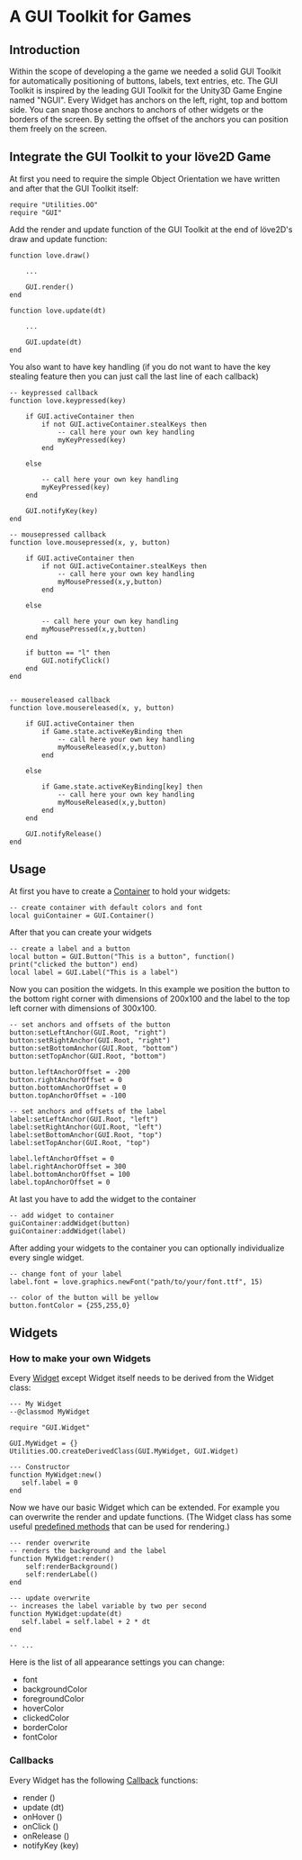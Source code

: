 # A GUI Toolkit for Games
## Introduction
Within the scope of developing a the game we needed a solid GUI Toolkit for automatically positioning of buttons, labels, text entries, etc.
The GUI Toolkit is inspired by the leading GUI Toolkit for the Unity3D Game Engine named "NGUI". 
Every Widget has anchors on the left, right, top and bottom side.
You can snap those anchors to anchors of other widgets or the borders of the screen. By setting the offset of the anchors you can position them freely on the screen.

## Integrate the GUI Toolkit to your löve2D Game
At first you need to require the simple Object Orientation we have written and after that the GUI Toolkit itself:

    require "Utilities.OO"
    require "GUI"
        
Add the render and update function of the GUI Toolkit at the end of löve2D's draw and update function:

    function love.draw()
        
        ...
        
        GUI.render()
    end
    
    function love.update(dt)
        
        ...
        
        GUI.update(dt)
    end

You also want to have key handling (if you do not want to have the key stealing feature then you can just call the last line of each callback)

    -- keypressed callback
    function love.keypressed(key)
    
        if GUI.activeContainer then
            if not GUI.activeContainer.stealKeys then
                -- call here your own key handling
                myKeyPressed(key)    
            end
            
        else
        
            -- call here your own key handling
            myKeyPressed(key)
        end
        
        GUI.notifyKey(key)
    end    
    
    -- mousepressed callback
    function love.mousepressed(x, y, button)
    
        if GUI.activeContainer then
            if not GUI.activeContainer.stealKeys then
                -- call here your own key handling
                myMousePressed(x,y,button) 
            end
            
        else
        
            -- call here your own key handling
            myMousePressed(x,y,button)
        end

        if button == "l" then
            GUI.notifyClick()
        end
    end
    
    
    -- mousereleased callback
    function love.mousereleased(x, y, button)
    
        if GUI.activeContainer then
            if Game.state.activeKeyBinding then
                -- call here your own key handling
                myMouseReleased(x,y,button)
            end
            
        else
        
            if Game.state.activeKeyBinding[key] then
                -- call here your own key handling
                myMouseReleased(x,y,button)
            end
        end
        
        GUI.notifyRelease()
    end

## Usage
At first you have to create a [Container](../classes/Container.html) to hold your widgets:

    -- create container with default colors and font
    local guiContainer = GUI.Container()

After that you can create your widgets

    -- create a label and a button
    local button = GUI.Button("This is a button", function() print("clicked the button") end)
    local label = GUI.Label("This is a label")

Now you can position the widgets. In this example we position the button to the bottom right corner with dimensions of 200x100 and the label to the top left corner with dimensions of 300x100.

    -- set anchors and offsets of the button
    button:setLeftAnchor(GUI.Root, "right")
    button:setRightAnchor(GUI.Root, "right")
    button:setBottomAnchor(GUI.Root, "bottom")
    button:setTopAnchor(GUI.Root, "bottom")
    
    button.leftAnchorOffset = -200
    button.rightAnchorOffset = 0
    button.bottomAnchorOffset = 0
    button.topAnchorOffset = -100
    
    -- set anchors and offsets of the label
    label:setLeftAnchor(GUI.Root, "left")
    label:setRightAnchor(GUI.Root, "left")
    label:setBottomAnchor(GUI.Root, "top")
    label:setTopAnchor(GUI.Root, "top")
    
    label.leftAnchorOffset = 0
    label.rightAnchorOffset = 300
    label.bottomAnchorOffset = 100
    label.topAnchorOffset = 0
    
    
At last you have to add the widget to the container

    -- add widget to container
    guiContainer:addWidget(button)
    guiContainer:addWidget(label)

After adding your widgets to the container you can optionally individualize every single widget.

    -- change font of your label
    label.font = love.graphics.newFont("path/to/your/font.ttf", 15)
    
    -- color of the button will be yellow
    button.fontColor = {255,255,0}

## Widgets
### How to make your own Widgets
Every [Widget](../classes/Widget.html) except Widget itself needs to be derived from the Widget class:

    --- My Widget
    --@classmod MyWidget

    require "GUI.Widget"

    GUI.MyWidget = {}
    Utilities.OO.createDerivedClass(GUI.MyWidget, GUI.Widget)
    
    --- Constructor
    function MyWidget:new()
	   self.label = 0
    end
    
Now we have our basic Widget which can be extended. For example you can overwrite the render and update functions.
(The Widget class has some useful [predefined methods](../classes/Widget.html#Render_functions) that can be used for rendering.)

    --- render overwrite
    -- renders the background and the label
    function MyWidget:render()
        self:renderBackground()
        self:renderLabel()
    end
    
    --- update overwrite
    -- increases the label variable by two per second
    function MyWidget:update(dt)
       self.label = self.label + 2 * dt
    end
    
    -- ...

Here is the list of all appearance settings you can change:

* font
* backgroundColor
* foregroundColor
* hoverColor
* clickedColor
* borderColor
* fontColor

### Callbacks
Every Widget has the following [Callback](../classes/Widget.html#Callback_functions) functions:

* render ()
* update (dt)
* onHover ()
* onClick ()
* onRelease ()
* notifyKey (key)
